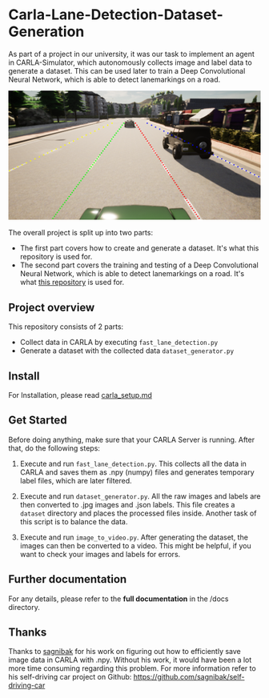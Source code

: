 # Carla-Lane-Detection-Dataset-Generation
As part of a project in our university, it was our task to implement an agent in CARLA-Simulator, which autonomously collects image and label data to generate a dataset.
This can be used later to train a Deep Convolutional Neural Network, which is able to detect lanemarkings on a road.

![preview image](docs/carla.png "carla")

The overall project is split up into two parts:

- The first part covers how to create and generate a dataset. It's what this repository is used for. 
- The second part covers the training and testing of a Deep Convolutional Neural Network, which is able to detect lanemarkings on a road. It's what [this repository](https://github.com/Glutamat42/Ultra-Fast-Lane-Detection) is used for.

## Project overview
This repository consists of 2 parts:
- Collect data in CARLA by executing `fast_lane_detection.py`
- Generate a dataset with the collected data `dataset_generator.py`

## Install
For Installation, please read [carla_setup.md](https://github.com/Glutamat42/Carla-Lane-Detection-Dataset-Generation/blob/master/docs/source/howto/carla_setup.md)

## Get Started

Before doing anything, make sure that your CARLA Server is running. 
After that, do the following steps:

1. Execute and run `fast_lane_detection.py`. 
This collects all the data in CARLA and saves them as .npy (numpy) files and generates temporary label files, which are later filtered. 

2. Execute and run `dataset_generator.py`. 
All the raw images and labels are then converted to .jpg images and .json labels. This file creates a `dataset` directory and places the processed files inside. Another task of this script is to balance the data.

3. Execute and run `image_to_video.py`. 
After generating the dataset, the images can then be converted to a video. This might be helpful, if you want to check your images and labels for errors.

## Further documentation
For any details, please refer to the **full documentation** in the /docs directory.

## Thanks
Thanks to [sagnibak](https://github.com/sagnibak) for his work on figuring out how to efficiently save image data in CARLA with .npy. Without his work, it would have been a lot more time consuming regarding this problem. For more information refer to his self-driving car project on Github: https://github.com/sagnibak/self-driving-car
